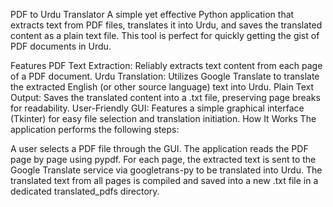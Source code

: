 PDF to Urdu Translator
A simple yet effective Python application that extracts text from PDF files, translates it into Urdu, and saves the translated content as a plain text file. This tool is perfect for quickly getting the gist of PDF documents in Urdu.

Features
PDF Text Extraction: Reliably extracts text content from each page of a PDF document.
Urdu Translation: Utilizes Google Translate to translate the extracted English (or other source language) text into Urdu.
Plain Text Output: Saves the translated content into a .txt file, preserving page breaks for readability.
User-Friendly GUI: Features a simple graphical interface (Tkinter) for easy file selection and translation initiation.
How It Works
The application performs the following steps:

A user selects a PDF file through the GUI.
The application reads the PDF page by page using pypdf.
For each page, the extracted text is sent to the Google Translate service via googletrans-py to be translated into Urdu.
The translated text from all pages is compiled and saved into a new .txt file in a dedicated translated_pdfs directory.
